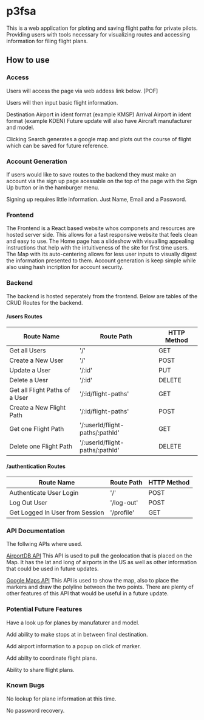 # p3fsa


This is a web application for ploting and saving flight paths for private pilots.
Providing users with tools necessary for visualizing routes and accessing information for filing flight plans.

## How to use ##

### Access ###
Users will access the page via web addess link below.
[POF]

Users will then input basic flight information.

Destination Airport in ident format (example KMSP)
Arrival Airport in ident format (example KDEN)
Future update will also have Aircraft manufacturer and model.

Clicking Search generates a google map and plots out the course of flight which can be saved for future reference.

### Account Generation ###
If users would like to save routes to the backend they must make an account via the sign up page acessable on the top of the page with the Sign Up button or in the hamburger menu.

Signing up requires little information.
Just Name, Email and a Password.

### Frontend ###

The Frontend is a React based website whos componets and resources are hosted server side.
This allows for a fast responsive website that feels clean and easy to use.
The Home page has a slideshow with visualling appealing instructions that help with the intuitiveness of the site for first time users.
The Map with its auto-centering allows for less user inputs to visually digest the information presented to them.
Account generation is keep simple while also using hash incription for account security.

### Backend ###

The backend is hosted seperately from the frontend.
Below are tables of the CRUD Routes for the backend.

#### /users Routes ####
| Route Name                     | Route Path                      | HTTP Method |
|--------------------------------|---------------------------------|-------------|
| Get all Users                  | '/'                             | GET         |
| Create a New User              | '/'                             | POST        |
| Update a User                  | '/:id'                          | PUT         |
| Delete a Uesr                  | '/:id'                          | DELETE      |
| Get all Flight Paths of a User | '/:id/flight-paths'             | GET         |
| Create a New Flight Path       | '/:id/flight-paths'             | POST        |
| Get one Flight Path            | '/:userId/flight-paths/:pathId' | GET         |
| Delete one Flight Path         | '/:userId/flight-paths/:pathId' | DELETE      |

#### /authentication Routes ####
| Route Name                      | Route Path | HTTP Method |
|---------------------------------|------------|-------------|
| Authenticate User Login         | '/'        | POST        |
| Log Out User                    | '/log-out' | POST        |
| Get Logged In User from Session | '/profile' | GET         |

### API Documentation ###

The follwing APIs where used.

[AirportDB API](https://airportdb.io/#howtouse)
This API is used to pull the geolocation that is placed on the Map.
It has the lat and long of airports in the US as well as other information that could be used in future updates.

[Google Maps API](https://developers.google.com/maps/documentation)
This API is used to show the map, also to place the markers and draw the polyline between the two points. There are plenty of other features of this API that would be useful in a future update.

### Potential Future Features ###

Have a look up for planes by manufaturer and model.

Add ability to make stops at in between final destination.

Add airport information to a popup on click of marker.

Add abilty to coordinate flight plans.

Ability to share flight plans.

### Known Bugs ###

No lookup for plane information at this time.

No password recovery.
